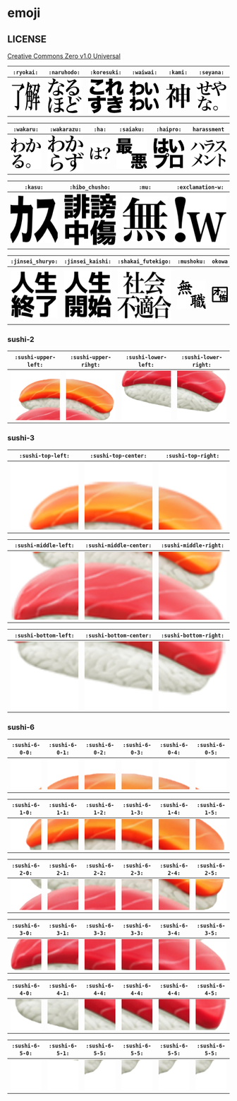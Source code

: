 # emoji

## LICENSE

[Creative Commons Zero v1.0 Universal](LICENSE)

`:ryokai:`|`:naruhodo:`| `:koresuki:` | `:waiwai:`| `:kami:` | `:seyana:`
:-:|:-:|:-:|:-:|:-:|:-:
[![](img/ryokai.png)](https://github.com/taiyoslime/emoji/raw/master/img/ryoukai.png) | [![](img/naruhodo.png)](https://github.com/taiyoslime/emoji/raw/master/img/naruhodo.png) | [![](img/koresuki.png)](https://github.com/taiyoslime/emoji/raw/master/img/koresuki.png) | [![](img/waiwai.png)](https://github.com/taiyoslime/emoji/raw/master/img/waiwai.png) | [![](img/kami.png)](https://github.com/taiyoslime/emoji/raw/master/img/kami.png) | [![](img/seyana.png)](https://github.com/taiyoslime/emoji/raw/master/img/seyana.png) |


`:wakaru:`|`:wakarazu:` | `:ha:`| `:saiaku:` | `:haipro:` | `harassment`
:-:|:-:|:-:|:-:|:-:|:-:
[![](img/wakaru.png)](https://github.com/taiyoslime/emoji/raw/master/img/wakaru.png) | [![](img/wakarazu.png)](https://github.com/taiyoslime/emoji/raw/master/img/wakarazu.png) | [![](img/ha.png)](https://github.com/taiyoslime/emoji/raw/master/img/ha.png) |  [![](img/saiaku.png)](https://github.com/taiyoslime/emoji/raw/master/img/saiaku.png) | [![](img/haipro.png)](https://github.com/taiyoslime/emoji/raw/master/img/haipro.png) | [![](img/harassment.png)](https://github.com/taiyoslime/emoji/raw/master/img/harassment.png) |


`:kasu:`| `:hibo_chusho:` |`:mu:` |`:exclamation-w:`
:-:|:-:|:-:|:-:
[![](img/kasu.png)](https://github.com/taiyoslime/emoji/raw/master/img/kasu.png) | [![](img/hibo_chusho.png)](https://github.com/taiyoslime/emoji/raw/master/img/hibo_chusho.png) | [![](img/mu.png)](https://github.com/taiyoslime/emoji/raw/master/img/mu.png) | [![](img/exclamation-w.png)](https://github.com/taiyoslime/emoji/raw/master/img/exclamation-w.png)


 `:jinsei_shuryo:` | `:jinsei_kaishi:` | `:shakai_futekigo:` | `:mushoku:` | `okowa`
:-:|:-:|:-:|:-:|:-:
[![](img/jinsei_shuryo.png)](https://github.com/taiyoslime/emoji/raw/master/img/jinsei_shuryo.png) | [![](img/jinsei_kaishi.png)](https://github.com/taiyoslime/emoji/raw/master/img/jinsei_kaishi.png) |  [![](img/shakai_futekigo.png)](https://github.com/taiyoslime/emoji/raw/master/img/shakai_futekigo.png) |  [![](img/mushoku.png)](https://github.com/taiyoslime/emoji/raw/master/img/mushoku.png) |  [![](img/okowa.png)](https://github.com/taiyoslime/emoji/raw/master/img/okowa.png)


### sushi-2

`:sushi-upper-left:` | `:sushi-upper-rihgt:` | `:sushi-lower-left:`| `:sushi-lower-right:`
:-:|:-:|:-:|:-:
[![](img/sushi-2/sushi-upper-left.png)](https://github.com/taiyoslime/emoji/raw/master/img/sushi-2/sushi-upper-left.png) | [![](img/sushi-2/sushi-upper-right.png)](https://github.com/taiyoslime/emoji/raw/master/img/sushi-2/sushi-upper-right.png) | [![](img/sushi-2/sushi-lower-left.png)](https://github.com/taiyoslime/emoji/raw/master/img/sushi-2/sushi-lower-left.png) | [![](img/sushi-2/sushi-lower-right.png)](https://github.com/taiyoslime/emoji/raw/master/img/sushi-2/sushi-lower-right.png)


### sushi-3

`:sushi-top-left:` | `:sushi-top-center:` | `:sushi-top-right:`
:-:|:-:|:-:
[![](img/sushi-3/sushi-top-left.png)](https://github.com/taiyoslime/emoji/raw/master/img/sushi-3/sushi-top-left.png) | [![](img/sushi-3/sushi-top-center.png)](https://github.com/taiyoslime/emoji/raw/master/img/sushi-3/sushi-top-center.png) | [![](img/sushi-3/sushi-top-right.png)](https://github.com/taiyoslime/emoji/raw/master/img/sushi-3/sushi-top-right.png)


`:sushi-middle-left:` | `:sushi-middle-center:` | `:sushi-middle-right:`
:-:|:-:|:-:
[![](img/sushi-3/sushi-middle-left.png)](https://github.com/taiyoslime/emoji/raw/master/img/sushi-3/sushi-middle-left.png) | [![](img/sushi-3/sushi-middle-center.png)](https://github.com/taiyoslime/emoji/raw/master/img/sushi-3/sushi-middle-center.png) | [![](img/sushi-3/sushi-middle-right.png)](https://github.com/taiyoslime/emoji/raw/master/img/sushi-3/sushi-middle-right.png)


`:sushi-bottom-left:` | `:sushi-bottom-center:` | `:sushi-bottom-right:`
:-:|:-:|:-:
[![](img/sushi-3/sushi-bottom-left.png)](https://github.com/taiyoslime/emoji/raw/master/img/sushi-3/sushi-bottom-left.png) | [![](img/sushi-3/sushi-bottom-center.png)](https://github.com/taiyoslime/emoji/raw/master/img/sushi-3/sushi-bottom-center.png) | [![](img/sushi-3/sushi-bottom-right.png)](https://github.com/taiyoslime/emoji/raw/master/img/sushi-3/sushi-bottom-right.png)


### sushi-6

`:sushi-6-0-0:` |`:sushi-6-0-1:` |`:sushi-6-0-2:` | `:sushi-6-0-3:` | `:sushi-6-0-4:` | `:sushi-6-0-5:` |
:-:|:-:|:-:|:-:|:-:|:-:
[![](img/sushi-6/sushi-6-0-0.png)](https://github.com/taiyoslime/emoji/raw/master/img/sushi-6/sushi-6-0-0.png) | [![](img/sushi-6/sushi-6-0-1.png)](https://github.com/taiyoslime/emoji/raw/master/img/sushi-6/sushi-6-0-1.png) | [![](img/sushi-6/sushi-6-0-2.png)](https://github.com/taiyoslime/emoji/raw/master/img/sushi-6/sushi-6-0-2.png) | [![](img/sushi-6/sushi-6-0-3.png)](https://github.com/taiyoslime/emoji/raw/master/img/sushi-6/sushi-6-0-3.png) | [![](img/sushi-6/sushi-6-0-4.png)](https://github.com/taiyoslime/emoji/raw/master/img/sushi-6/sushi-6-0-4.png) | [![](img/sushi-6/sushi-6-0-5.png)](https://github.com/taiyoslime/emoji/raw/master/img/sushi-6/sushi-6-0-5.png)


`:sushi-6-1-0:` |`:sushi-6-1-1:` |`:sushi-6-1-2:` | `:sushi-6-1-3:` | `:sushi-6-1-4:` | `:sushi-6-1-5:` |
:-:|:-:|:-:|:-:|:-:|:-:
[![](img/sushi-6/sushi-6-1-0.png)](https://github.com/taiyoslime/emoji/raw/master/img/sushi-6/sushi-6-1-0.png) | [![](img/sushi-6/sushi-6-1-1.png)](https://github.com/taiyoslime/emoji/raw/master/img/sushi-6/sushi-6-1-1.png) | [![](img/sushi-6/sushi-6-1-2.png)](https://github.com/taiyoslime/emoji/raw/master/img/sushi-6/sushi-6-1-2.png) | [![](img/sushi-6/sushi-6-1-3.png)](https://github.com/taiyoslime/emoji/raw/master/img/sushi-6/sushi-6-1-3.png) | [![](img/sushi-6/sushi-6-1-4.png)](https://github.com/taiyoslime/emoji/raw/master/img/sushi-6/sushi-6-1-4.png) | [![](img/sushi-6/sushi-6-1-5.png)](https://github.com/taiyoslime/emoji/raw/master/img/sushi-6/sushi-6-1-5.png)


`:sushi-6-2-0:` |`:sushi-6-2-1:` |`:sushi-6-2-2:` | `:sushi-6-2-3:` | `:sushi-6-2-4:` | `:sushi-6-2-5:` |
:-:|:-:|:-:|:-:|:-:|:-:
[![](img/sushi-6/sushi-6-2-0.png)](https://github.com/taiyoslime/emoji/raw/master/img/sushi-6/sushi-6-2-0.png) | [![](img/sushi-6/sushi-6-2-1.png)](https://github.com/taiyoslime/emoji/raw/master/img/sushi-6/sushi-6-2-1.png) | [![](img/sushi-6/sushi-6-2-2.png)](https://github.com/taiyoslime/emoji/raw/master/img/sushi-6/sushi-6-2-2.png) | [![](img/sushi-6/sushi-6-2-3.png)](https://github.com/taiyoslime/emoji/raw/master/img/sushi-6/sushi-6-2-3.png) | [![](img/sushi-6/sushi-6-2-4.png)](https://github.com/taiyoslime/emoji/raw/master/img/sushi-6/sushi-6-2-4.png) | [![](img/sushi-6/sushi-6-2-5.png)](https://github.com/taiyoslime/emoji/raw/master/img/sushi-6/sushi-6-2-5.png)


`:sushi-6-3-0:` |`:sushi-6-3-1:` |`:sushi-6-3-3:` | `:sushi-6-3-3:` | `:sushi-6-3-4:` | `:sushi-6-3-5:` |
:-:|:-:|:-:|:-:|:-:|:-:
[![](img/sushi-6/sushi-6-3-0.png)](https://github.com/taiyoslime/emoji/raw/master/img/sushi-6/sushi-6-3-0.png) | [![](img/sushi-6/sushi-6-3-1.png)](https://github.com/taiyoslime/emoji/raw/master/img/sushi-6/sushi-6-3-1.png) | [![](img/sushi-6/sushi-6-3-3.png)](https://github.com/taiyoslime/emoji/raw/master/img/sushi-6/sushi-6-3-3.png) | [![](img/sushi-6/sushi-6-3-3.png)](https://github.com/taiyoslime/emoji/raw/master/img/sushi-6/sushi-6-3-3.png) | [![](img/sushi-6/sushi-6-3-4.png)](https://github.com/taiyoslime/emoji/raw/master/img/sushi-6/sushi-6-3-4.png) | [![](img/sushi-6/sushi-6-3-5.png)](https://github.com/taiyoslime/emoji/raw/master/img/sushi-6/sushi-6-3-5.png)


`:sushi-6-4-0:` |`:sushi-6-4-1:` |`:sushi-6-4-4:` | `:sushi-6-4-4:` | `:sushi-6-4-4:` | `:sushi-6-4-5:` |
:-:|:-:|:-:|:-:|:-:|:-:
[![](img/sushi-6/sushi-6-4-0.png)](https://github.com/taiyoslime/emoji/raw/master/img/sushi-6/sushi-6-4-0.png) | [![](img/sushi-6/sushi-6-4-1.png)](https://github.com/taiyoslime/emoji/raw/master/img/sushi-6/sushi-6-4-1.png) | [![](img/sushi-6/sushi-6-4-4.png)](https://github.com/taiyoslime/emoji/raw/master/img/sushi-6/sushi-6-4-4.png) | [![](img/sushi-6/sushi-6-4-4.png)](https://github.com/taiyoslime/emoji/raw/master/img/sushi-6/sushi-6-4-4.png) | [![](img/sushi-6/sushi-6-4-4.png)](https://github.com/taiyoslime/emoji/raw/master/img/sushi-6/sushi-6-4-4.png) | [![](img/sushi-6/sushi-6-4-5.png)](https://github.com/taiyoslime/emoji/raw/master/img/sushi-6/sushi-6-4-5.png)


`:sushi-6-5-0:` |`:sushi-6-5-1:` |`:sushi-6-5-5:` | `:sushi-6-5-5:` | `:sushi-6-5-5:` | `:sushi-6-5-5:` |
:-:|:-:|:-:|:-:|:-:|:-:
[![](img/sushi-6/sushi-6-5-0.png)](https://github.com/taiyoslime/emoji/raw/master/img/sushi-6/sushi-6-5-0.png) | [![](img/sushi-6/sushi-6-5-1.png)](https://github.com/taiyoslime/emoji/raw/master/img/sushi-6/sushi-6-5-1.png) | [![](img/sushi-6/sushi-6-5-5.png)](https://github.com/taiyoslime/emoji/raw/master/img/sushi-6/sushi-6-5-5.png) | [![](img/sushi-6/sushi-6-5-5.png)](https://github.com/taiyoslime/emoji/raw/master/img/sushi-6/sushi-6-5-5.png) | [![](img/sushi-6/sushi-6-5-5.png)](https://github.com/taiyoslime/emoji/raw/master/img/sushi-6/sushi-6-5-5.png) | [![](img/sushi-6/sushi-6-5-5.png)](https://github.com/taiyoslime/emoji/raw/master/img/sushi-6/sushi-6-5-5.png)


